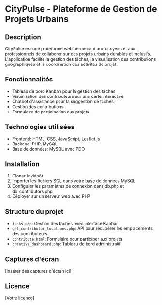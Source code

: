 # CityPulse - Plateforme de Gestion de Projets Urbains

## Description
CityPulse est une plateforme web permettant aux citoyens et aux professionnels de collaborer sur des projets urbains durables et inclusifs. L'application facilite la gestion des tâches, la visualisation des contributions géographiques et la coordination des activités de projet.

## Fonctionnalités
- Tableau de bord Kanban pour la gestion des tâches
- Visualisation des contributeurs sur une carte interactive
- Chatbot d'assistance pour la suggestion de tâches
- Gestion des contributions
- Formulaire de participation aux projets

## Technologies utilisées
- Frontend: HTML, CSS, JavaScript, Leaflet.js
- Backend: PHP, MySQL
- Base de données: MySQL avec PDO

## Installation
1. Cloner le dépôt
2. Importer les fichiers SQL dans votre base de données MySQL
3. Configurer les paramètres de connexion dans db.php et db_contributors.php
4. Déployer sur un serveur web avec PHP

## Structure du projet
- `tasks.php`: Gestion des tâches avec interface Kanban
- `get_contributor_locations.php`: API pour récupérer les emplacements des contributeurs
- `contribute.html`: Formulaire pour participer aux projets
- `creative_dashboard.php`: Tableau de bord administratif

## Captures d'écran
[Insérer des captures d'écran ici]

## Licence
[Votre licence]
